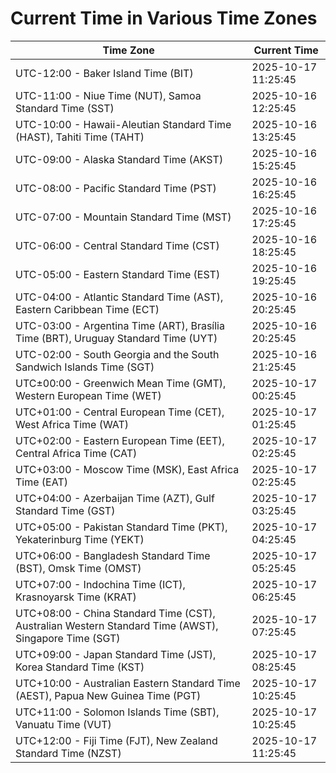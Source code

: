 # Current Time in Various Time Zones

| Time Zone | Current Time |
|-----------|--------------|
| UTC-12:00 - Baker Island Time (BIT) | 2025-10-17 11:25:45 |
| UTC-11:00 - Niue Time (NUT), Samoa Standard Time (SST) | 2025-10-16 12:25:45 |
| UTC-10:00 - Hawaii-Aleutian Standard Time (HAST), Tahiti Time (TAHT) | 2025-10-16 13:25:45 |
| UTC-09:00 - Alaska Standard Time (AKST) | 2025-10-16 15:25:45 |
| UTC-08:00 - Pacific Standard Time (PST) | 2025-10-16 16:25:45 |
| UTC-07:00 - Mountain Standard Time (MST) | 2025-10-16 17:25:45 |
| UTC-06:00 - Central Standard Time (CST) | 2025-10-16 18:25:45 |
| UTC-05:00 - Eastern Standard Time (EST) | 2025-10-16 19:25:45 |
| UTC-04:00 - Atlantic Standard Time (AST), Eastern Caribbean Time (ECT) | 2025-10-16 20:25:45 |
| UTC-03:00 - Argentina Time (ART), Brasília Time (BRT), Uruguay Standard Time (UYT) | 2025-10-16 20:25:45 |
| UTC-02:00 - South Georgia and the South Sandwich Islands Time (SGT) | 2025-10-16 21:25:45 |
| UTC±00:00 - Greenwich Mean Time (GMT), Western European Time (WET) | 2025-10-17 00:25:45 |
| UTC+01:00 - Central European Time (CET), West Africa Time (WAT) | 2025-10-17 01:25:45 |
| UTC+02:00 - Eastern European Time (EET), Central Africa Time (CAT) | 2025-10-17 02:25:45 |
| UTC+03:00 - Moscow Time (MSK), East Africa Time (EAT) | 2025-10-17 02:25:45 |
| UTC+04:00 - Azerbaijan Time (AZT), Gulf Standard Time (GST) | 2025-10-17 03:25:45 |
| UTC+05:00 - Pakistan Standard Time (PKT), Yekaterinburg Time (YEKT) | 2025-10-17 04:25:45 |
| UTC+06:00 - Bangladesh Standard Time (BST), Omsk Time (OMST) | 2025-10-17 05:25:45 |
| UTC+07:00 - Indochina Time (ICT), Krasnoyarsk Time (KRAT) | 2025-10-17 06:25:45 |
| UTC+08:00 - China Standard Time (CST), Australian Western Standard Time (AWST), Singapore Time (SGT) | 2025-10-17 07:25:45 |
| UTC+09:00 - Japan Standard Time (JST), Korea Standard Time (KST) | 2025-10-17 08:25:45 |
| UTC+10:00 - Australian Eastern Standard Time (AEST), Papua New Guinea Time (PGT) | 2025-10-17 10:25:45 |
| UTC+11:00 - Solomon Islands Time (SBT), Vanuatu Time (VUT) | 2025-10-17 10:25:45 |
| UTC+12:00 - Fiji Time (FJT), New Zealand Standard Time (NZST) | 2025-10-17 11:25:45 |
